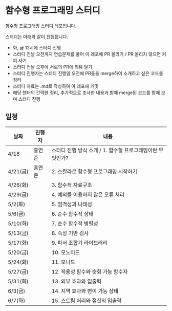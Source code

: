 # 함수형 프로그래밍 스터디

함수형 프로그래밍 스터디 레포입니다.

스터디는 아래와 같이 진행됩니다.

- 화, 금 12시에 스터디 진행
- 스터디 전날 오전까지 연습문제를 풀어 이 레포에 PR 올리기 / PR 올리지 않으면 커피 사기
- 스터디 전날 오후에 서로의 PR에 리뷰 달기
- 스터디 진행자는 스터디 진행일 오전에 PR들을 merge하여 소개하고 싶은 코드를 정리
- 스터디 자료는 .md로 작성하여 이 레포에 커밋
- 해당 챕터의 간략한 정리, 추가적으로 조사한 내용과 함께 merge된 코드를 함께 보며 스터디 진행

## 일정

| 날짜 | 진행자 | 내용                                                        |
| ---- | ------ | ----------------------------------------------------------- |
| 4/18 | 홍연준 | 스터디 진행 방식 소개 / 1. 함수형 프로그래밍이란 무엇인가? |
|  4/21(금) | 홍연준 | 2. 스칼라로 함수형 프로그래밍 시작하기 |
|  4/26(화) | | 3. 함수적 자료구조 |
|  4/29(금) | | 4. 예외를 이용하지 않은 오류 처리 |
|  5/2(화) | | 5. 엄격성과 나태성 |
|  5/6(금) | | 6. 순수 함수적 상태 |
|  5/10(화) | | 7. 순수 함수적 병렬성 |
|  5/13(금) | | 8. 속성 기반 검사 |
|  5/17(화) | | 9. 파서 조합기 라이브러리 |
|  5/20(금) | | 10. 모노이드 |
|  5/24(화) | | 11. 모나드 |
|  5/27(금) | | 12. 적용성 함수와 순회 가능 함수자 |
|  5/31(화) | | 13. 외부 효과와 입출력 |
|  6/3(금) | | 14. 지역 효과와 변이 가능 상태 |
|  6/7(화) | | 15. 스트림 처리와 점진적 입출력 |
